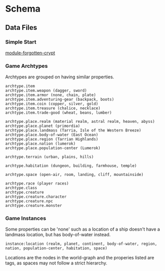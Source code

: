 # Schema

## Data Files


### Simple Start

[module-forgotten-crypt](../conf/world/modules/forgotten-crypt.yml)


### Game Archtypes

Archtypes are grouped on having similar properties.

    archtype.item
    archtype.item.weapon (dagger, sword)
    archtype.item.armor (none, chain, plate)
    archtype.item.adventuring-gear (backpack, boots)
    archtype.item.coin (copper, silver, gold)
    archtype.item.treasure (chalice, necklace)
    archtype.item.trade-good (wheat, beans, lumber)

    archtype.place.realm (material realm, astral realm, heaven, abyss)
    archtype.place.planet (primordia)
    archtype.place.landmass (Tarria, Isle of the Western Breeze)
    archtype.place.body-of-water (East Ocean)
    archtype.place.region (Tarrian Highlands)
    archtype.place.nation (lumerok)
    archtype.place.population-center (Lumerok)

    archtype.terrain (urban, plains, hills)

    archtype.habitation (dungeon, building, farmhouse, temple)

    archtype.space (open-air, room, landing, cliff, mountainside)

    archtype.race (player races)
    archtype.class
    archtype.creature
    archtype.creature.character
    archtype.creature.npc
    archtype.creature.monster

### Game Instances

Some properties can be 'none' such as a location of a ship doesn't have a landmass location, but has body-of-water instead.

    instance:location (realm, planet, continent, body-of-water, region, nation, population-center, habitation, space)

Locations are the nodes in the world-graph and the properies listed are tags, as spaces may not follow a strict hierarchy.

